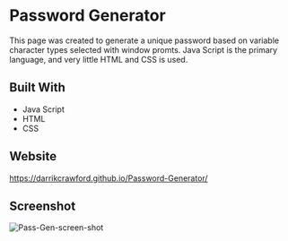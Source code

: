 # Password Generator
This page was created to generate a unique password based on variable character types selected with window promts. Java Script is the primary language, and very little HTML and CSS is used.

## Built With
* Java Script
* HTML
* CSS

## Website
https://darrikcrawford.github.io/Password-Generator/

## Screenshot
![Pass-Gen-screen-shot](https://user-images.githubusercontent.com/84691067/126103790-bd387a6c-eab9-4c50-ab94-44ce1d7b9383.png)
